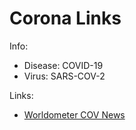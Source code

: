 # Corona Links

Info:
- Disease: COVID-19
- Virus: SARS-COV-2

Links:
- [Worldometer COV News](https://www.worldometers.info/coronavirus/#news)

